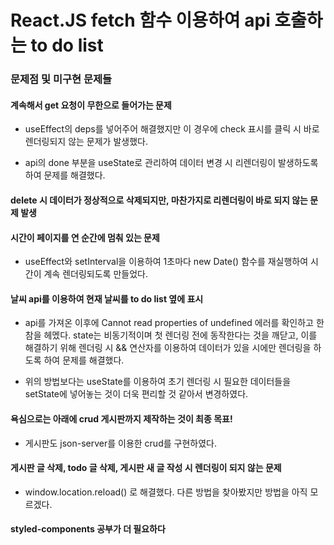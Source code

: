# React.JS fetch 함수 이용하여 api 호출하는 to do list

### 문제점 및 미구현 문제들

#### 계속해서 get 요청이 무한으로 들어가는 문제

- useEffect의 deps를 넣어주어 해결했지만 이 경우에 check 표시를 클릭 시 바로 렌더링되지 않는 문제가 발생했다.

- api의 done 부분을 useState로 관리하여 데이터 변경 시 리렌더링이 발생하도록 하여 문제를 해결했다.

#### delete 시 데이터가 정상적으로 삭제되지만, 마찬가지로 리렌더링이 바로 되지 않는 문제 발생

#### 시간이 페이지를 연 순간에 멈춰 있는 문제

- useEffect와 setInterval을 이용하여 1초마다 new Date() 함수를 재실행하여 시간이 계속 렌더링되도록 만들었다.

#### 날씨 api를 이용하여 현재 날씨를 to do list 옆에 표시

- api를 가져온 이후에 Cannot read properties of undefined 에러를 확인하고 한참을 헤멨다. state는 비동기적이며 첫 렌더링 전에 동작한다는 것을 깨닫고, 이를 해결하기 위해 렌더링 시 && 연산자를 이용하여 데이터가 있을 시에만 렌더링을 하도록 하여 문제를 해결했다.

- 위의 방법보다는 useState를 이용하여 초기 렌더링 시 필요한 데이터들을 setState에 넣어놓는 것이 더욱 편리할 것 같아서 변경하였다.

#### 욕심으로는 아래에 crud 게시판까지 제작하는 것이 최종 목표!

- 게시판도 json-server를 이용한 crud를 구현하였다.

#### 게시판 글 삭제, todo 글 삭제, 게시판 새 글 작성 시 렌더링이 되지 않는 문제

- window.location.reload() 로 해결했다. 다른 방법을 찾아봤지만 방법을 아직 모르겠다.

#### styled-components 공부가 더 필요하다
